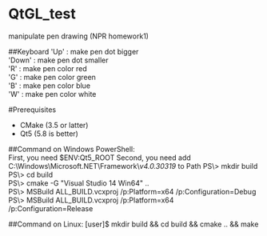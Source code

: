 # QtGL_test  
manipulate pen drawing (NPR homework1)

##Keyboard
'Up' : make pen dot bigger  
'Down' : make pen dot smaller  
'R' : make pen color red  
'G' : make pen color green  
'B' : make pen color blue  
'W' : make pen color white  

#Prerequisites  
  * CMake (3.5 or latter)  
  * Qt5 (5.8 is better)  

##Command on Windows PowerShell:  
First, you need $ENV:Qt5_ROOT 
Second, you need add C:\Windows\Microsoft.NET\Framework\\_v4.0.30319_ to Path 
PS\\> mkdir build  
PS\\> cd build  
PS\\> cmake -G "Visual Studio 14 Win64" ..  
PS\\> MSBuild ALL_BUILD.vcxproj /p:Platform=x64 /p:Configuration=Debug  
PS\\> MSBuild ALL_BUILD.vcxproj /p:Platform=x64 /p:Configuration=Release   

##Command on  Linux:
[user]$ mkdir build && cd build && cmake .. && make  
